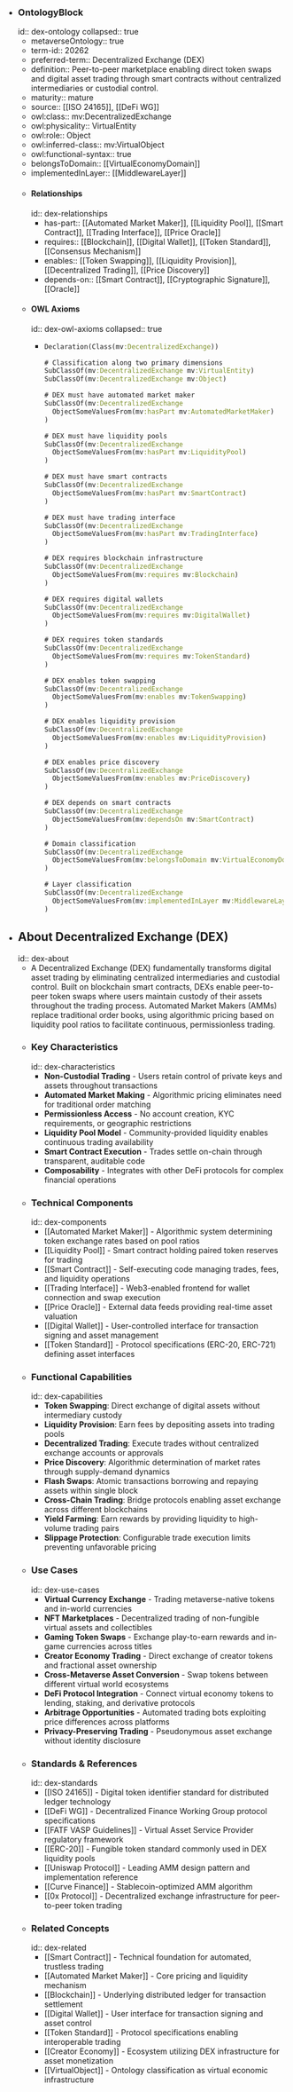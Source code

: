 - ### OntologyBlock
  id:: dex-ontology
  collapsed:: true
	- metaverseOntology:: true
	- term-id:: 20262
	- preferred-term:: Decentralized Exchange (DEX)
	- definition:: Peer-to-peer marketplace enabling direct token swaps and digital asset trading through smart contracts without centralized intermediaries or custodial control.
	- maturity:: mature
	- source:: [[ISO 24165]], [[DeFi WG]]
	- owl:class:: mv:DecentralizedExchange
	- owl:physicality:: VirtualEntity
	- owl:role:: Object
	- owl:inferred-class:: mv:VirtualObject
	- owl:functional-syntax:: true
	- belongsToDomain:: [[VirtualEconomyDomain]]
	- implementedInLayer:: [[MiddlewareLayer]]
	- #### Relationships
	  id:: dex-relationships
		- has-part:: [[Automated Market Maker]], [[Liquidity Pool]], [[Smart Contract]], [[Trading Interface]], [[Price Oracle]]
		- requires:: [[Blockchain]], [[Digital Wallet]], [[Token Standard]], [[Consensus Mechanism]]
		- enables:: [[Token Swapping]], [[Liquidity Provision]], [[Decentralized Trading]], [[Price Discovery]]
		- depends-on:: [[Smart Contract]], [[Cryptographic Signature]], [[Oracle]]
	- #### OWL Axioms
	  id:: dex-owl-axioms
	  collapsed:: true
		- ```clojure
		  Declaration(Class(mv:DecentralizedExchange))

		  # Classification along two primary dimensions
		  SubClassOf(mv:DecentralizedExchange mv:VirtualEntity)
		  SubClassOf(mv:DecentralizedExchange mv:Object)

		  # DEX must have automated market maker
		  SubClassOf(mv:DecentralizedExchange
		    ObjectSomeValuesFrom(mv:hasPart mv:AutomatedMarketMaker)
		  )

		  # DEX must have liquidity pools
		  SubClassOf(mv:DecentralizedExchange
		    ObjectSomeValuesFrom(mv:hasPart mv:LiquidityPool)
		  )

		  # DEX must have smart contracts
		  SubClassOf(mv:DecentralizedExchange
		    ObjectSomeValuesFrom(mv:hasPart mv:SmartContract)
		  )

		  # DEX must have trading interface
		  SubClassOf(mv:DecentralizedExchange
		    ObjectSomeValuesFrom(mv:hasPart mv:TradingInterface)
		  )

		  # DEX requires blockchain infrastructure
		  SubClassOf(mv:DecentralizedExchange
		    ObjectSomeValuesFrom(mv:requires mv:Blockchain)
		  )

		  # DEX requires digital wallets
		  SubClassOf(mv:DecentralizedExchange
		    ObjectSomeValuesFrom(mv:requires mv:DigitalWallet)
		  )

		  # DEX requires token standards
		  SubClassOf(mv:DecentralizedExchange
		    ObjectSomeValuesFrom(mv:requires mv:TokenStandard)
		  )

		  # DEX enables token swapping
		  SubClassOf(mv:DecentralizedExchange
		    ObjectSomeValuesFrom(mv:enables mv:TokenSwapping)
		  )

		  # DEX enables liquidity provision
		  SubClassOf(mv:DecentralizedExchange
		    ObjectSomeValuesFrom(mv:enables mv:LiquidityProvision)
		  )

		  # DEX enables price discovery
		  SubClassOf(mv:DecentralizedExchange
		    ObjectSomeValuesFrom(mv:enables mv:PriceDiscovery)
		  )

		  # DEX depends on smart contracts
		  SubClassOf(mv:DecentralizedExchange
		    ObjectSomeValuesFrom(mv:dependsOn mv:SmartContract)
		  )

		  # Domain classification
		  SubClassOf(mv:DecentralizedExchange
		    ObjectSomeValuesFrom(mv:belongsToDomain mv:VirtualEconomyDomain)
		  )

		  # Layer classification
		  SubClassOf(mv:DecentralizedExchange
		    ObjectSomeValuesFrom(mv:implementedInLayer mv:MiddlewareLayer)
		  )
		  ```
- ## About Decentralized Exchange (DEX)
  id:: dex-about
	- A Decentralized Exchange (DEX) fundamentally transforms digital asset trading by eliminating centralized intermediaries and custodial control. Built on blockchain smart contracts, DEXs enable peer-to-peer token swaps where users maintain custody of their assets throughout the trading process. Automated Market Makers (AMMs) replace traditional order books, using algorithmic pricing based on liquidity pool ratios to facilitate continuous, permissionless trading.
	- ### Key Characteristics
	  id:: dex-characteristics
		- **Non-Custodial Trading** - Users retain control of private keys and assets throughout transactions
		- **Automated Market Making** - Algorithmic pricing eliminates need for traditional order matching
		- **Permissionless Access** - No account creation, KYC requirements, or geographic restrictions
		- **Liquidity Pool Model** - Community-provided liquidity enables continuous trading availability
		- **Smart Contract Execution** - Trades settle on-chain through transparent, auditable code
		- **Composability** - Integrates with other DeFi protocols for complex financial operations
	- ### Technical Components
	  id:: dex-components
		- [[Automated Market Maker]] - Algorithmic system determining token exchange rates based on pool ratios
		- [[Liquidity Pool]] - Smart contract holding paired token reserves for trading
		- [[Smart Contract]] - Self-executing code managing trades, fees, and liquidity operations
		- [[Trading Interface]] - Web3-enabled frontend for wallet connection and swap execution
		- [[Price Oracle]] - External data feeds providing real-time asset valuation
		- [[Digital Wallet]] - User-controlled interface for transaction signing and asset management
		- [[Token Standard]] - Protocol specifications (ERC-20, ERC-721) defining asset interfaces
	- ### Functional Capabilities
	  id:: dex-capabilities
		- **Token Swapping**: Direct exchange of digital assets without intermediary custody
		- **Liquidity Provision**: Earn fees by depositing assets into trading pools
		- **Decentralized Trading**: Execute trades without centralized exchange accounts or approvals
		- **Price Discovery**: Algorithmic determination of market rates through supply-demand dynamics
		- **Flash Swaps**: Atomic transactions borrowing and repaying assets within single block
		- **Cross-Chain Trading**: Bridge protocols enabling asset exchange across different blockchains
		- **Yield Farming**: Earn rewards by providing liquidity to high-volume trading pairs
		- **Slippage Protection**: Configurable trade execution limits preventing unfavorable pricing
	- ### Use Cases
	  id:: dex-use-cases
		- **Virtual Currency Exchange** - Trading metaverse-native tokens and in-world currencies
		- **NFT Marketplaces** - Decentralized trading of non-fungible virtual assets and collectibles
		- **Gaming Token Swaps** - Exchange play-to-earn rewards and in-game currencies across titles
		- **Creator Economy Trading** - Direct exchange of creator tokens and fractional asset ownership
		- **Cross-Metaverse Asset Conversion** - Swap tokens between different virtual world ecosystems
		- **DeFi Protocol Integration** - Connect virtual economy tokens to lending, staking, and derivative protocols
		- **Arbitrage Opportunities** - Automated trading bots exploiting price differences across platforms
		- **Privacy-Preserving Trading** - Pseudonymous asset exchange without identity disclosure
	- ### Standards & References
	  id:: dex-standards
		- [[ISO 24165]] - Digital token identifier standard for distributed ledger technology
		- [[DeFi WG]] - Decentralized Finance Working Group protocol specifications
		- [[FATF VASP Guidelines]] - Virtual Asset Service Provider regulatory framework
		- [[ERC-20]] - Fungible token standard commonly used in DEX liquidity pools
		- [[Uniswap Protocol]] - Leading AMM design pattern and implementation reference
		- [[Curve Finance]] - Stablecoin-optimized AMM algorithm
		- [[0x Protocol]] - Decentralized exchange infrastructure for peer-to-peer token trading
	- ### Related Concepts
	  id:: dex-related
		- [[Smart Contract]] - Technical foundation for automated, trustless trading
		- [[Automated Market Maker]] - Core pricing and liquidity mechanism
		- [[Blockchain]] - Underlying distributed ledger for transaction settlement
		- [[Digital Wallet]] - User interface for transaction signing and asset control
		- [[Token Standard]] - Protocol specifications enabling interoperable trading
		- [[Creator Economy]] - Ecosystem utilizing DEX infrastructure for asset monetization
		- [[VirtualObject]] - Ontology classification as virtual economic infrastructure
